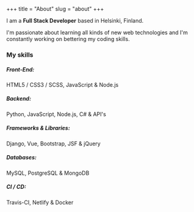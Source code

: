 +++
title = "About"
slug = "about"
+++

I am a **Full Stack Developer** based in Helsinki, Finland.

I'm passionate about learning all kinds of new web technologies and I'm constantly working on bettering my coding skills.

### My skills

##### Front-End:

HTML5 / CSS3 / SCSS, JavaScript & Node.js

##### Backend:

Python, JavaScript, Node.js, C# & API's

##### Frameworks & Libraries:

Django, Vue, Bootstrap, JSF & jQuery

##### Databases:

MySQL, PostgreSQL & MongoDB

##### CI / CD:

Travis-CI, Netlify & Docker
